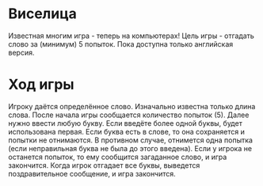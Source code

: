 # Виселица
Известная многим игра - теперь на компьютерах! Цель игры - отгадать слово за (минимум) 5 попыток. Пока доступна только английская версия.
# Ход игры
Игроку даётся определённое слово. Изначально известна только длина слова. После начала игры сообщается количество попыток (5). Далее нужно ввести любую букву. Если введёте более одной буквы, будет использована первая. Если буква есть в слове, то она сохраняется и попытки не отнимаются. В противном случае, отнимется одна попытка (если неправильная буква не была до этого введена). Если у игрока не останется попыток, то ему сообщится загаданное слово, и игра закончится. Когда игрок отгадает все буквы, выведется поздравительное сообщение, и игра закончится.

